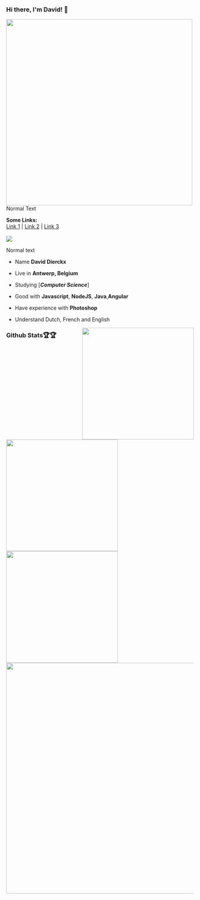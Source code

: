 ### Hi there, I'm David! 👋
<div>
 
<img src="https://i.pinimg.com/originals/77/65/07/776507155becf8114634271603b6cb0f.gif" align="left" width="500" />

  Normal Text

<p align="left" width="500">
  <b>Some Links:</b><br>
  <a href="#">Link 1</a> |
  <a href="#">Link 2</a> |
  <a href="#">Link 3</a>
  <br><br>
  <img src="http://s.4cdn.org/image/title/105.gif">
</p>

Normal text
<p align="center">
  
- Name **David Dierckx**

- Live in **Antwerp, Belgium**

- Studying [***Computer Science***]

- Good with **Javascript**, **NodeJS**, **Java**,**Angular**

- Have experience with **Photoshop**


- Understand Dutch, French and English
  </p>

<img src="https://i.pinimg.com/originals/0e/37/f0/0e37f08b574c88be3b46e89a0092a7d1.jpg" width="300" align="right" />



  
### Github Stats🏆🏆

<img align="left" width="300" src="https://github-readme-stats.vercel.app/api?username=daviddierckx&show_icons=true&theme=radical" />

<img align="left" width="300" src="https://github-readme-stats.vercel.app/api/top-langs/?username=daviddierckx&hide=html&theme=radical" />

<img align="" width="620" src="https://github-readme-streak-stats.herokuapp.com/?user=daviddierckx&theme=radical" />
</div>






 
